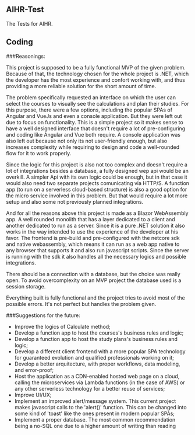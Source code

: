 ## AIHR-Test
The Tests for AIHR.

## Coding


###Reasonings:

This project is supposed to be a fully functional MVP of the given problem.
Because of that, the technology chosen for the whole project is .NET, which the developer has the most experience and confort working with, 
and thus providing a more reliable solution for the short amount of time.

The problem specifically requested an interface on which the user can select the courses to visually see the calculations and plan their studies.
For this purpose, there were a few options, including the popular SPAs of Angular and VueJs and even a console application. But they were left out due to focus on functionality.
This is a simple project so it makes sense to have a well designed interface that doesn't require a lot of pre-configuring and coding like Angular and Vue both require.
A console application was also left out because not only its not user-friendly enough, but also increases complexity while requiring to design and code a well-rounded flow for it to work properly.

Since the logic for this project is also not too complex and doesn't require a lot of integrations besides a database, a fully designed wep api would be an overkill.
A simpler Api with its own logic could be enough, but in that case it would also need two separate projects comunicating via HTTP/S.
A function app (to run on a serverless cloud-based structure) is also a good option for the micro service involved in this problem. 
But that would require a lot more setup and also some not previously planned integrations.

And for all the reasons above this project is made as a Blazor WebAssembly app. A well rounded monolith that has a layer dedicated to a client and another dedicated to run as a server.
Since it is a pure .NET solution it also works in the way intended to use the experience of the developer at his favor. 
The frontend is pre-build and pre-configured with the netcore sdk and native webassembly, which means it can run as a web app native to any browser that supports it and also run javascript scripts.
Since the server is running with the sdk it also handles all the necessary logics and possible integrations.


There should be a connection with a database, but the choice was really open. To avoid overcomplexity on an MVP project the database used is a session storage.


Everything built is fully functional and the project tries to avoid most of the possible errors. It's not perfect but handles the problem given.


###Suggestions for the future:
- Improve the logics of Calculate method;
- Develop a function app to host the courses's business rules and logic;
- Develop a function app to host the study plans's business rules and logic;
- Develop a different client frontend with a more popular SPA technology for guaranteed evolution and qualified professionals working on it;
- Develop a better arquitecture, with proper workflows, data modeling, and error-proof;
- Host the application as a CDN-enabled hosted web page on a cloud, calling the microservices via Lambda functions (in the case of AWS) or any other serverless technology for a better reuse of services;
- Improve UI/UX;
- Implement an improved alert/message system. This current project makes javascript calls to the 'alert()' function. This can be changed into some kind of 'toast' like the ones present in modern popular SPAs;
- Implement a proper database. The most common recommendation being a no-SQL one due to a higher amount of writing than reading
